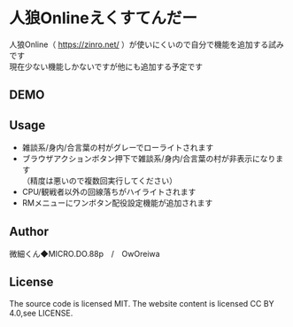 人狼Onlineえくすてんだー
====
人狼Online（ https://zinro.net/ ）が使いにくいので自分で機能を追加する試みです  
現在少ない機能しかないですが他にも追加する予定です

DEMO
----

Usage
----
* 雑談系/身内/合言葉の村がグレーでローライトされます
* ブラウザアクションボタン押下で雑談系/身内/合言葉の村が非表示になります  
（精度は悪いので複数回実行してください）
* CPU/観戦者以外の回線落ちがハイライトされます
* RMメニューにワンボタン配役設定機能が追加されます

Author
----
微細くん◆MICRO.DO.88p　/　OwOreiwa

License
----
The source code is licensed MIT. The website content is licensed CC BY 4.0,see LICENSE.
